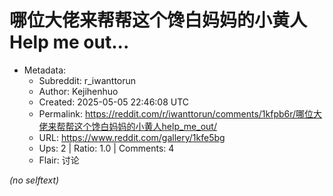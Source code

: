 # 哪位大佬来帮帮这个馋白妈妈的小黄人Help me out...

- Metadata:
  - Subreddit: r_iwanttorun
  - Author: Kejihenhuo
  - Created: 2025-05-05 22:46:08 UTC
  - Permalink: https://reddit.com/r/iwanttorun/comments/1kfpb6r/哪位大佬来帮帮这个馋白妈妈的小黄人help_me_out/
  - URL: https://www.reddit.com/gallery/1kfe5bg
  - Ups: 2 | Ratio: 1.0 | Comments: 4
  - Flair: 讨论

_(no selftext)_
